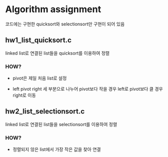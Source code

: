 # Algorithm assignment
코드에는 구현한 quicksort와 selectionsort만 구현이 되어 있음
## hw1_list_quicksort.c
linked list로 연결된 list들을 quicksort를 이용하여 정렬
### HOW?
+ pivot은 제일 처음 list로 설정
* left pivot right 세 부분으로 나누어 pivot보다 작을 경우 left로 pivot보다 클 경우 right로 이동
## hw2_list_selectionsort.c
linked list로 연결된 list들을 selectionsort를 이용하여 정렬
### HOW?
+ 정렬되지 않은 list에서 가장 작은 값을 찾아 연결
